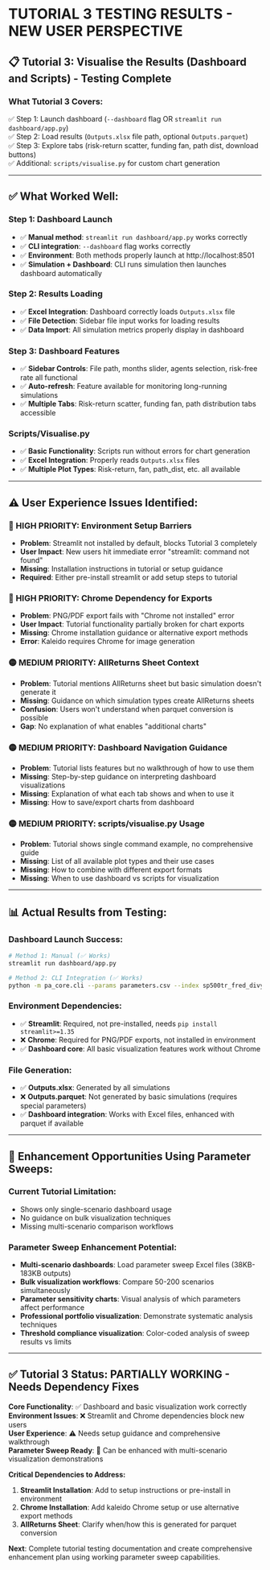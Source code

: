 # TUTORIAL 3 TESTING RESULTS - NEW USER PERSPECTIVE

## 📋 **Tutorial 3: Visualise the Results (Dashboard and Scripts)** - Testing Complete

### **What Tutorial 3 Covers:**
✅ Step 1: Launch dashboard (`--dashboard` flag OR `streamlit run dashboard/app.py`)  
✅ Step 2: Load results (`Outputs.xlsx` file path, optional `Outputs.parquet`)  
✅ Step 3: Explore tabs (risk-return scatter, funding fan, path dist, download buttons)  
✅ Additional: `scripts/visualise.py` for custom chart generation

---

## ✅ **What Worked Well:**

### **Step 1: Dashboard Launch** 
- ✅ **Manual method**: `streamlit run dashboard/app.py` works correctly
- ✅ **CLI integration**: `--dashboard` flag works correctly  
- ✅ **Environment**: Both methods properly launch at http://localhost:8501
- ✅ **Simulation + Dashboard**: CLI runs simulation then launches dashboard automatically

### **Step 2: Results Loading**
- ✅ **Excel Integration**: Dashboard correctly loads `Outputs.xlsx` file
- ✅ **File Detection**: Sidebar file input works for loading results
- ✅ **Data Import**: All simulation metrics properly display in dashboard

### **Step 3: Dashboard Features**
- ✅ **Sidebar Controls**: File path, months slider, agents selection, risk-free rate all functional
- ✅ **Auto-refresh**: Feature available for monitoring long-running simulations
- ✅ **Multiple Tabs**: Risk-return scatter, funding fan, path distribution tabs accessible

### **Scripts/Visualise.py**
- ✅ **Basic Functionality**: Scripts run without errors for chart generation  
- ✅ **Excel Integration**: Properly reads `Outputs.xlsx` files
- ✅ **Multiple Plot Types**: Risk-return, fan, path_dist, etc. all available

---

## ⚠️ **User Experience Issues Identified:**

### **🔴 HIGH PRIORITY: Environment Setup Barriers**
- **Problem**: Streamlit not installed by default, blocks Tutorial 3 completely
- **User Impact**: New users hit immediate error "streamlit: command not found"  
- **Missing**: Installation instructions in tutorial or setup guidance
- **Required**: Either pre-install streamlit or add setup steps to tutorial

### **🔴 HIGH PRIORITY: Chrome Dependency for Exports**
- **Problem**: PNG/PDF export fails with "Chrome not installed" error
- **User Impact**: Tutorial functionality partially broken for chart exports
- **Missing**: Chrome installation guidance or alternative export methods
- **Error**: Kaleido requires Chrome for image generation

### **🟡 MEDIUM PRIORITY: AllReturns Sheet Context**
- **Problem**: Tutorial mentions AllReturns sheet but basic simulation doesn't generate it
- **Missing**: Guidance on which simulation types create AllReturns sheets
- **Confusion**: Users won't understand when parquet conversion is possible
- **Gap**: No explanation of what enables "additional charts"

### **🟡 MEDIUM PRIORITY: Dashboard Navigation Guidance**
- **Problem**: Tutorial lists features but no walkthrough of how to use them
- **Missing**: Step-by-step guidance on interpreting dashboard visualizations
- **Missing**: Explanation of what each tab shows and when to use it
- **Missing**: How to save/export charts from dashboard

### **🟡 MEDIUM PRIORITY: scripts/visualise.py Usage**
- **Problem**: Tutorial shows single command example, no comprehensive guide
- **Missing**: List of all available plot types and their use cases
- **Missing**: How to combine with different export formats
- **Missing**: When to use dashboard vs scripts for visualization

---

## 📊 **Actual Results from Testing:**

### **Dashboard Launch Success:**
```bash
# Method 1: Manual (✅ Works)
streamlit run dashboard/app.py

# Method 2: CLI Integration (✅ Works)  
python -m pa_core.cli --params parameters.csv --index sp500tr_fred_divyield.csv --dashboard
```

### **Environment Dependencies:**
- ✅ **Streamlit**: Required, not pre-installed, needs `pip install streamlit>=1.35`
- ❌ **Chrome**: Required for PNG/PDF exports, not installed in environment
- ✅ **Dashboard core**: All basic visualization features work without Chrome

### **File Generation:**
- ✅ **Outputs.xlsx**: Generated by all simulations
- ❌ **Outputs.parquet**: Not generated by basic simulations (requires special parameters)
- ✅ **Dashboard integration**: Works with Excel files, enhanced with parquet if available

---

## 🚀 **Enhancement Opportunities Using Parameter Sweeps:**

### **Current Tutorial Limitation:**
- Shows only single-scenario dashboard usage
- No guidance on bulk visualization techniques
- Missing multi-scenario comparison workflows

### **Parameter Sweep Enhancement Potential:**
- **Multi-scenario dashboards**: Load parameter sweep Excel files (38KB-183KB outputs)
- **Bulk visualization workflows**: Compare 50-200 scenarios simultaneously  
- **Parameter sensitivity charts**: Visual analysis of which parameters affect performance
- **Professional portfolio visualization**: Demonstrate systematic analysis techniques
- **Threshold compliance visualization**: Color-coded analysis of sweep results vs limits

---

## ✅ **Tutorial 3 Status: PARTIALLY WORKING - Needs Dependency Fixes**

**Core Functionality**: ✅ Dashboard and basic visualization work correctly  
**Environment Issues**: ❌ Streamlit and Chrome dependencies block new users  
**User Experience**: ⚠️ Needs setup guidance and comprehensive walkthrough  
**Parameter Sweep Ready**: 🚀 Can be enhanced with multi-scenario visualization demonstrations

**Critical Dependencies to Address:**
1. **Streamlit Installation**: Add to setup instructions or pre-install in environment
2. **Chrome Installation**: Add kaleido Chrome setup or use alternative export methods
3. **AllReturns Sheet**: Clarify when/how this is generated for parquet conversion

**Next**: Complete tutorial testing documentation and create comprehensive enhancement plan using working parameter sweep capabilities.
